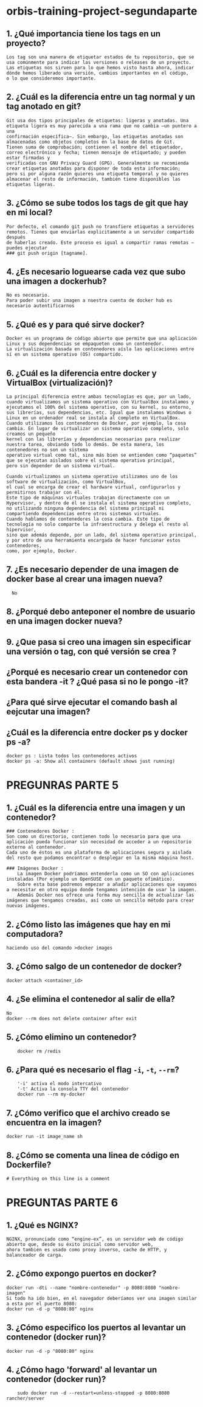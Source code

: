 # orbis-training-project-segundaparte


## 1. ¿Qué importancia tiene los tags en un proyecto?
	Los tag son una manera de etiquetar estados de tu repositorio, que se usa comúnmente para indicar las versiones o releases de un proyecto.
	Las etiquetas nos sirven para lo que hemos visto hasta ahora, indicar dónde hemos liberado una versión, cambios importantes en el código, 
	o lo que consideremos importante.
	
## 2. ¿Cuál es la diferencia entre un tag normal y un tag anotado en git?
	Git usa dos tipos principales de etiquetas: ligeras y anotadas. Una etiqueta ligera es muy parecida a una rama que no cambia —un puntero a una 
	confirmación específica—. Sin embargo, las etiquetas anotadas son almacenadas como objetos completos en la base de datos de Git. 
	Tienen suma de comprobación; contienen el nombre del etiquetador, correo electrónico y fecha; tienen mensaje de etiquetado; y pueden estar firmadas y 
	verificadas con GNU Privacy Guard (GPG). Generalmente se recomienda crear etiquetas anotadas para disponer de toda esta información; 
	pero si por alguna razón quieres una etiqueta temporal y no quieres almacenar el resto de información, también tiene disponibles las etiquetas ligeras.

## 3. ¿Cómo se sube todos los tags de git que hay en mi local?
	Por defecto, el comando git push no transfiere etiquetas a servidores remotos. Tienes que enviarlas explicitamente a un servidor compartido después 
	de haberlas creado. Este proceso es igual a compartir ramas remotas —puedes ejecutar 
	### git push origin [tagname].

## 4. ¿Es necesario loguearse cada vez que subo una imagen a dockerhub?
	No es necesario. 
	Para poder subir una imagen a nuestra cuenta de docker hub es necesario autentificarnos
	
## 5. ¿Qué es y para qué sirve docker?
	Docker es un programa de código abierto que permite que una aplicación Linux y sus dependencias se empaqueten como un contenedor. 
	La virtualización basada en contenedores aísla las aplicaciones entre sí en un sistema operativo (OS) compartido.

## 6. ¿Cuál es la diferencia entre docker y VirtualBox (virtualización)?
	La principal diferencia entre ambas tecnologías es que, por un lado, cuando virtualizamos un sistema operativo con VirtualBox instalamos y ejecutamos el 100% del sistema operativo, con su kernel, su entorno, sus librerías, sus dependencias, etc. Igual que instalamos Windows o Linux en un ordenador real se instala al completo en VirtualBox.
	Cuando utilizamos los contenedores de Docker, por ejemplo, la cosa cambia. En lugar de virtualizar un sistema operativo completo, solo creamos un pequeño 
	kernel con las librerías y dependencias necesarias para realizar nuestra tarea, obviando todo lo demás. De esta manera, los contenedores no son un sistema 
	operativo virtual como tal, sino más bien se entienden como “paquetes” que se ejecutan aislados sobre el sistema operativo principal, 
	pero sin depender de un sistema virtual.

	Cuando virtualizamos un sistema operativo utilizamos uno de los software de virtualización, como VirtualBox, 
	el cual se encarga de crear el hardware virtual, configurarlos y permitirnos trabajar con él. 
	Este tipo de máquinas virtuales trabajan directamente con un Hypervisor, y dentro de él se instala el sistema operativo completo, 
	no utilizando ninguna dependencia del sistema principal ni compartiendo dependencias entre otros sistemas virtuales.
	Cuando hablamos de contenedores la cosa cambia. Este tipo de tecnología no solo comparte la infraestructura y delega el resto al hipervisor, 
	sino que además depende, por un lado, del sistema operativo principal, y por otro de una herramienta encargada de hacer funcionar estos contenedores, 
	como, por ejemplo, Docker.

## 7. ¿Es necesario depender de una imagen de docker base al crear una imagen nueva?
      No
## 8. ¿Porqué debo anteponer el nombre de usuario en una imagen docker nueva?

## 9. ¿Que pasa si creo una imagen sin especificar una versión o tag, con qué versión se crea	?


## ¿Porqué es necesario crear un contenedor con esta bandera -it ? ¿Qué pasa si no le pongo -it?


## ¿Para qué sirve ejecutar el comando bash al eejcutar una imagen?

## ¿Cuál es la diferencia entre docker ps y docker ps -a?
	docker ps : Lista todos los contenedores activos
	docker ps -a: Show all containers (default shows just running)


	
# PREGUNRAS PARTE 5

## 1. ¿Cuál es la diferencia entre una imagen y un contenedor?
	### Contenedores Docker :
	Son como un directorio, contienen todo lo necesario para que una aplicación pueda funcionar sin necesidad de acceder a un repositorio externo al contenedor. 
	Cada uno de éstos es una plataforma de aplicaciones segura y aislada del resto que podamos encontrar o desplegar en la misma máquina host.

	### Imágenes Docker :
		La imagen Docker podríamos entenderla como un SO con aplicaciones instaladas (Por ejemplo un OpenSUSE con un paquete ofimático). 
		Sobre esta base podremos empezar a añadir aplicaciones que vayamos a necesitar en otro equipo donde tengamos intención de usar la imagen. 
		Además Docker nos ofrece una forma muy sencilla de actualizar las imágenes que tengamos creadas, así como un sencillo método para crear nuevas imágenes. 

## 2. ¿Cómo listo las imágenes que hay en mi computadora?
	haciendo uso del comando >docker images
	
## 3. ¿Cómo salgo de un contenedor de docker?
	docker attach <container_id>
## 4. ¿Se elimina el contenedor al salir de ella?
	No
	docker --rm does not delete container after exit
## 5. ¿Cómo elimino un contenedor?
		docker rm /redis
## 6. ¿Para qué es necesario el flag `-i`, `-t`, `--rm`?
		'-i' activa el modo intercativo
		'-t' Activa la consola TTY del contenedor
		docker run --rm my-docker
## 7. ¿Cómo verifico que el archivo creado se encuentra en la imagen?
	docker run -it image_name sh
## 8. ¿Cómo se comenta una linea de código en Dockerfile?
	# Everything on this line is a comment

# PREGUNTAS PARTE 6

## 1. ¿Qué es NGINX?
	NGINX, pronunciado como “engine-ex”, es un servidor web de código abierto que, desde su éxito inicial como servidor web, 
	ahora también es usado como proxy inverso, cache de HTTP, y balanceador de carga.

## 2. ¿Cómo expongo puertos en docker?
	docker run -dti --name "nombre-contenedor" -p 8080:8080 "nombre-imagen"
	Si todo ha ido bien, en el navegador deberíamos ver una imagen similar a esta por el puerto 8080:
	docker run -d -p "8080:80" nginx
## 3. ¿Cómo especifico los puertos al levantar un contenedor (docker run)?
	docker run -d -p "8080:80" nginx
## 4. ¿Cómo hago 'forward' al levantar un contenedor (docker run)?
		sudo docker run -d --restart=unless-stopped -p 8080:8080 rancher/server
		